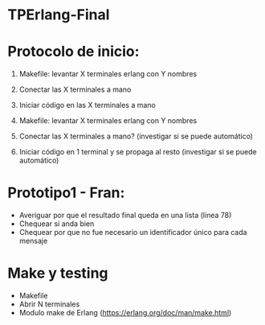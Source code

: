 # TPErlang-Final

# Protocolo de inicio:
 1. Makefile: levantar X terminales erlang con Y nombres
 2. Conectar las X terminales a mano
 3. Iniciar código en las X terminales a mano

 1. Makefile: levantar X terminales erlang con Y nombres
 2. Conectar las X terminales a mano? (investigar si se puede automático)
 3. Iniciar código en 1 terminal y se propaga al resto (investigar si se puede automático)

 # Prototipo1 - Fran:
 - Averiguar por que el resultado final queda en una lista (linea 78)
 - Chequear si anda bien
 - Chequear por que no fue necesario un identificador único para cada mensaje

 # Make y testing
 - Makefile
 - Abrir N terminales
 - Modulo make de Erlang (https://erlang.org/doc/man/make.html)